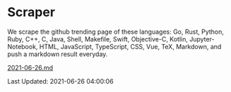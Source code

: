 # Scraper

We scrape the github trending page of these languages: Go, Rust, Python, Ruby, C++, C, Java, Shell, Makefile, Swift, Objective-C, Kotlin, Jupyter-Notebook, HTML, JavaScript, TypeScript, CSS, Vue, TeX, Markdown, and push a markdown result everyday.

[2021-06-26.md](https://github.com/yangwenmai/github-trending-backup/blob/master/2021-06-26.md)

Last Updated: 2021-06-26 04:00:06